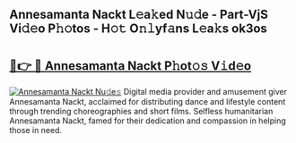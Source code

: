 ## Annesamanta Nackt L𝚎a𝚔ed N𝚞𝚍e - Part-VjS Vi𝚍𝚎o P𝚑𝚘tos - H𝚘𝚝 O𝚗𝚕yf𝚊ns L𝚎a𝚔s ok3os

# <h2><a href="http://kf36cgc.oniu.top/?m=Annesamanta+Nackt">🔗👉 🔴 Annesamanta Nackt P𝚑ot𝚘𝚜 V𝚒d𝚎o</a></h2>

[![Annesamanta Nackt Nu𝚍e𝚜](https://i.imgur.com/0qMVB7G.gif)](http://kf36cgc.oniu.top/?m=Annesamanta+Nackt)
Digital media provider and amusement giver Annesamanta Nackt, acclaimed for distributing dance and lifestyle content through trending choreographies and short films. Selfless humanitarian Annesamanta Nackt, famed for their dedication and compassion in helping those in need.  
